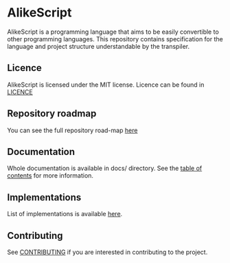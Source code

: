 # AlikeScript
AlikeScript is a programming language that aims to be easily convertible to other programming languages.
This repository contains specification for the language and project structure understandable by the transpiler.

## Licence
AlikeScript is licensed under the MIT license.
Licence can be found in [LICENCE](./LICENCE)

## Repository roadmap
You can see the full repository road-map [here](./roadmap.md)

## Documentation
Whole documentation is available in docs/ directory.
See the [table of contents](./docs/README.md) for more information.

## Implementations
List of implementations is available [here](./docs/implementations.md).

## Contributing
See [CONTRIBUTING](./CONTRIBUTING) if you are interested in contributing to the project.